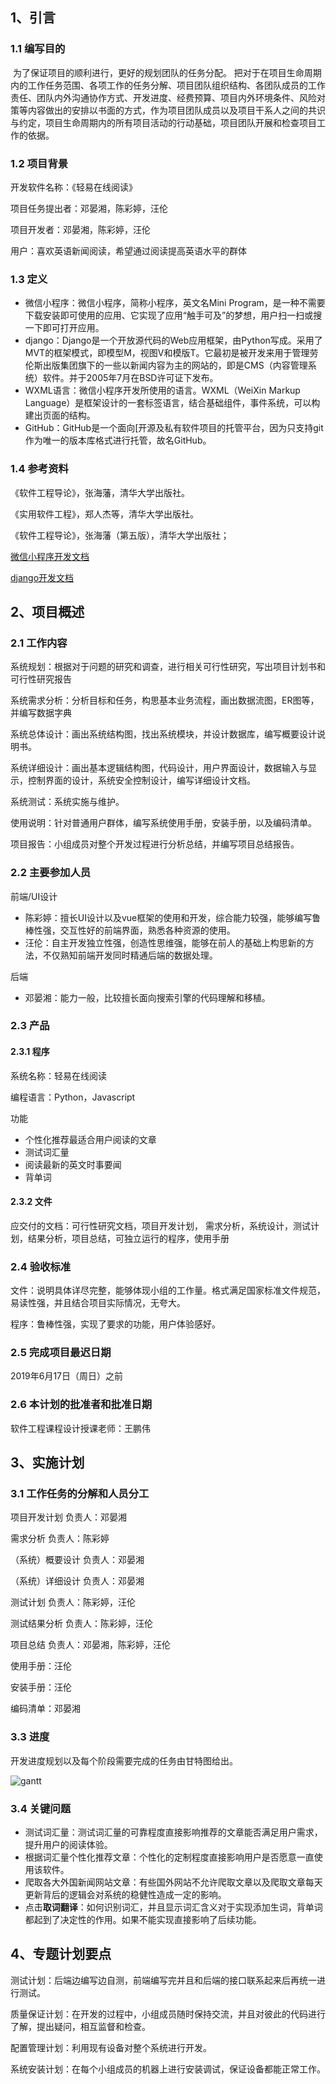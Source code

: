 ## 1、引言

### 1.1 编写目的

​		为了保证项目的顺利进行，更好的规划团队的任务分配。 把对于在项目生命周期内的工作任务范围、各项工作的任务分解、项目团队组织结构、各团队成员的工作责任、团队内外沟通协作方式、开发进度、经费预算、项目内外环境条件、风险对策等内容做出的安排以书面的方式，作为项目团队成员以及项目干系人之间的共识与约定，项目生命周期内的所有项目活动的行动基础，项目团队开展和检查项目工作的依据。



###  1.2 项目背景

开发软件名称：《轻易在线阅读》

项目任务提出者：邓晏湘，陈彩婷，汪伦

项目开发者：邓晏湘，陈彩婷，汪伦

用户：喜欢英语新闻阅读，希望通过阅读提高英语水平的群体



### 1.3  定义

* 微信小程序：微信小程序，简称小程序，英文名Mini Program，是一种不需要下载安装即可使用的应用、它实现了应用“触手可及”的梦想，用户扫一扫或搜一下即可打开应用。
* django：Django是一个开放源代码的Web应用框架，由Python写成。采用了MVT的框架模式，即模型M，视图V和模版T。它最初是被开发来用于管理劳伦斯出版集团旗下的一些以新闻内容为主的网站的，即是CMS（内容管理系统）软件。并于2005年7月在BSD许可证下发布。
* WXML语言：微信小程序开发所使用的语言。WXML（WeiXin Markup Language）是框架设计的一套标签语言，结合基础组件，事件系统，可以构建出页面的结构。
* GitHub：GitHub是一个面向[开源及私有软件项目的托管平台，因为只支持git 作为唯一的版本库格式进行托管，故名GitHub。



### 1.4 参考资料

《软件工程导论》，张海藩，清华大学出版社。

《实用软件工程》，郑人杰等，清华大学出版社。

《软件工程导论》，张海藩（第五版），清华大学出版社；

[微信小程序开发文档](https://developers.weixin.qq.com/miniprogram/dev/framework)

[django开发文档](https://www.djangoproject.com/)



## 2、项目概述

### 2.1 工作内容

系统规划：根据对于问题的研究和调查，进行相关可行性研究，写出项目计划书和可行性研究报告

系统需求分析：分析目标和任务，构思基本业务流程，画出数据流图，ER图等，并编写数据字典

系统总体设计：画出系统结构图，找出系统模块，并设计数据库，编写概要设计说明书。

系统详细设计：画出基本逻辑结构图，代码设计，用户界面设计，数据输入与显示，控制界面的设计，系统安全控制设计，编写详细设计文档。

系统测试：系统实施与维护。

使用说明：针对普通用户群体，编写系统使用手册，安装手册，以及编码清单。

项目报告：小组成员对整个开发过程进行分析总结，并编写项目总结报告。



### 2.2 主要参加人员

前端/UI设计

* 陈彩婷：擅长UI设计以及vue框架的使用和开发，综合能力较强，能够编写鲁棒性强，交互性好的前端界面，熟悉各种资源的使用。
* 汪伦：自主开发独立性强，创造性思维强，能够在前人的基础上构思新的方法，不仅熟知前端开发同时精通后端的数据处理。



后端

* 邓晏湘：能力一般，比较擅长面向搜索引擎的代码理解和移植。



### 2.3 产品

#### 2.3.1 程序

系统名称：轻易在线阅读

编程语言：Python，Javascript

功能

* 个性化推荐最适合用户阅读的文章
* 测试词汇量
* 阅读最新的英文时事要闻
* 背单词



#### 2.3.2 文件

应交付的文档：可行性研究文档，项目开发计划， 需求分析，系统设计，测试计划，结果分析，项目总结，可独立运行的程序，使用手册



### 2.4 验收标准

文件：说明具体详尽完整，能够体现小组的工作量。格式满足国家标准文件规范，易读性强，并且结合项目实际情况，无夸大。

程序：鲁棒性强，实现了要求的功能，用户体验感好。



### 2.5 完成项目最迟日期

2019年6月17日（周日）之前



### 2.6 本计划的批准者和批准日期

软件工程课程设计授课老师：王鹏伟

## 3、实施计划

### 3.1 工作任务的分解和人员分工

项目开发计划 负责人：邓晏湘

需求分析 负责人：陈彩婷

（系统）概要设计 负责人：邓晏湘

（系统）详细设计 负责人：邓晏湘

测试计划 负责人：陈彩婷，汪伦

测试结果分析 负责人：陈彩婷，汪伦

项目总结  负责人：邓晏湘，陈彩婷，汪伦

使用手册：汪伦

安装手册：汪伦

编码清单：邓晏湘



### 3.3 进度

开发进度规划以及每个阶段需要完成的任务由甘特图给出。



![gantt](C:\Users\Administrator\gantt.png)



### 3.4 关键问题

* 测试词汇量：测试词汇量的可靠程度直接影响推荐的文章能否满足用户需求，提升用户的阅读体验。
* 根据词汇量个性化推荐文章：个性化的定制程度直接影响用户是否愿意一直使用该软件。
* 爬取各大外国新闻网站文章：有些国外网站不允许爬取文章以及爬取文章每天更新背后的逻辑会对系统的稳健性造成一定的影响。
* 点击**取词翻译**：如何识别词汇，并且显示词汇含义对于实现添加生词，背单词都起到了决定性的作用。如果不能实现直接影响了后续功能。



## 4、专题计划要点

测试计划：后端边编写边自测，前端编写完并且和后端的接口联系起来后再统一进行测试。

质量保证计划：在开发的过程中，小组成员随时保持交流，并且对彼此的代码进行了解，提出疑问，相互监督和检查。

配置管理计划：利用现有设备对整个系统进行开发。

系统安装计划：在每个小组成员的机器上进行安装调试，保证设备都能正常工作。



